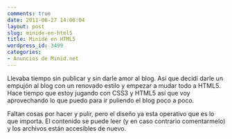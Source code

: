```yaml
---
comments: true
date: 2011-06-27 14:06:04
layout: post
slug: minide-en-html5
title: Minidé en HTML5
wordpress_id: 3499
categories:
- Anuncios de Minid.net
---
```


Llevaba tiempo sin publicar y sin darle amor al blog. Así que decidí darle un empujón al blog con un renovado estilo y empezar a mudar todo a HTML5. Hace tiempo que estoy jugando con CSS3 y HTML5 así que voy aprovechando lo que puedo para ir puliendo el blog poco a poco.

Faltan cosas por hacer y pulir, pero el diseño ya esta operativo que es lo que importa. El contenido se puede leer (y en caso contrario comentarmelo) y los archivos están accesibles de nuevo.
